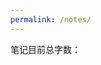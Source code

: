 ```yaml
---
permalink: /notes/
---
```


笔记目前总字数：<WordCount type="circuit, integral, algebra, physics, CS, statatics , complex, numerical" />

